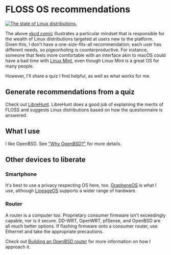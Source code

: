 # FLOSS OS recommendations

[![The state of Linux
distributions.](/images/xkcd-standards.6975f55c09cec9a24ccb0185707d56892b881f9b1157c3e6d7ff61554d91ba94.png)](/images/xkcd-standards.6975f55c09cec9a24ccb0185707d56892b881f9b1157c3e6d7ff61554d91ba94.png)

The above [xkcd comic](https://xkcd.com/927/) illustrates a particular
mindset that is responsible for the wealth of Linux distributions
targeted at users new to the platform. Given this, I don't have a
one-size-fits-all recommendation; each user has different needs, so
pigeonholing is counterproductive. For instance, someone that feels more
comfortable with an interface akin to macOS could have a bad time with
[Linux Mint](https://www.linuxmint.com/download.php), even though Linux
Mint is a great OS for many people.

However, I'll share a quiz I find helpful, as well as what works for
me.

## Generate recommendations from a quiz

Check out [LibreHunt](https://librehunt.org/). LibreHunt does a good job
of explaining the merits of FLOSS and suggests Linux distributions based
on how the questionnaire is answered.

## What I use

I like OpenBSD. See ["Why OpenBSD?"](/why-openbsd.html) for more details.

## Other devices to liberate

### Smartphone

It's best to use a privacy respecting OS here, too.
[GrapheneOS](https://grapheneos.org/) is what I use, although
[LineageOS](https://www.lineageos.org/) supports a wider range of
hardware.

### Router

A router is a computer too. Proprietary consumer firmware isn't
exceedingly capable, nor is it secure. DD-WRT, OpenWRT, pfSense, and
OpenBSD are all much better options. If flashing firmware onto a
consumer router, use Ethernet and take the appropriate precautions.

Check out [Building an OpenBSD router](/openbsd-router.html) for more
information on how I approach it.

